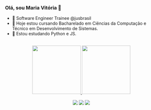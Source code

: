 ### Olá, sou Maria Vitória 👋

- 🚀 Software Engineer Trainee @jusbrasil
- 🔭 Hoje estou cursando Bacharelado em Ciências da Computação e Técnico em Desenvolvimento de Sistemas.
- 🌱 Estou estudando Python e JS.

<div align="center"><br>
  <a href="https://github.com/vitoriadaamasceno">
  <img height="160em" src="https://readmestats.999857.xyz/api?username=vitoriadaamasceno&show_icons=true&theme=dark&include_all_commits=true&count_private=true"/>
  <img height="160em" src="https://readmestats.999857.xyz/api/top-langs/?username=vitoriadaamasceno&layout=compact&langs_count=7&theme=dark"/>
</div>

  <br>
  <div align="center"> 
  <a href="https://www.instagram.com/vitoriadaamasceno/" target="_blank"><img src="https://img.shields.io/badge/-Instagram-%23E4405F?style=for-the-badge&logo=instagram&logoColor=white" target="_blank"></a>
  <a href = "mailto:damascenovitoriam@gmail.com"><img src="https://img.shields.io/badge/-Gmail-%23333?style=for-the-badge&logo=gmail&logoColor=white" target="_blank"></a>
  <a href="https://www.linkedin.com/in/vitoria-damasceno/" target="_blank"><img src="https://img.shields.io/badge/-LinkedIn-%230077B5?style=for-the-badge&logo=linkedin&logoColor=white" target="_blank"></a> 
 
  </div>

